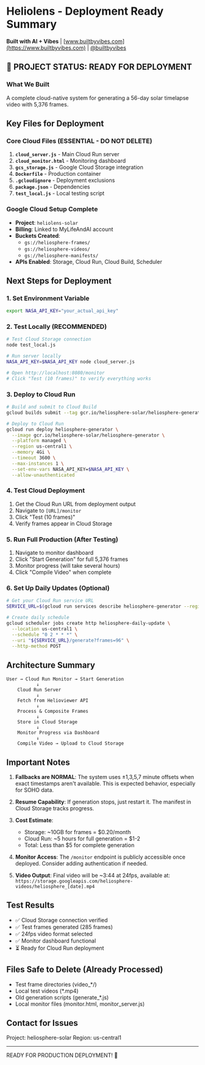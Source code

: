# Heliolens - Deployment Ready Summary

**Built with AI + Vibes** | [www.builtbyvibes.com](https://www.builtbyvibes.com) | [@builtbyvibes](https://twitter.com/builtbyvibes)

## 🚀 PROJECT STATUS: READY FOR DEPLOYMENT

### What We Built
A complete cloud-native system for generating a 56-day solar timelapse video with 5,376 frames.

## Key Files for Deployment

### Core Cloud Files (ESSENTIAL - DO NOT DELETE)
1. **`cloud_server.js`** - Main Cloud Run server
2. **`cloud_monitor.html`** - Monitoring dashboard
3. **`gcs_storage.js`** - Google Cloud Storage integration
4. **`Dockerfile`** - Production container
5. **`.gcloudignore`** - Deployment exclusions
6. **`package.json`** - Dependencies
7. **`test_local.js`** - Local testing script

### Google Cloud Setup Complete
- **Project**: `heliolens-solar`
- **Billing**: Linked to MyLifeAndAI account
- **Buckets Created**:
  - `gs://heliosphere-frames/`
  - `gs://heliosphere-videos/`
  - `gs://heliosphere-manifests/`
- **APIs Enabled**: Storage, Cloud Run, Cloud Build, Scheduler

## Next Steps for Deployment

### 1. Set Environment Variable
```bash
export NASA_API_KEY="your_actual_api_key"
```

### 2. Test Locally (RECOMMENDED)
```bash
# Test Cloud Storage connection
node test_local.js

# Run server locally
NASA_API_KEY=$NASA_API_KEY node cloud_server.js

# Open http://localhost:8080/monitor
# Click "Test (10 frames)" to verify everything works
```

### 3. Deploy to Cloud Run
```bash
# Build and submit to Cloud Build
gcloud builds submit --tag gcr.io/heliosphere-solar/heliosphere-generator

# Deploy to Cloud Run
gcloud run deploy heliosphere-generator \
  --image gcr.io/heliosphere-solar/heliosphere-generator \
  --platform managed \
  --region us-central1 \
  --memory 4Gi \
  --timeout 3600 \
  --max-instances 1 \
  --set-env-vars NASA_API_KEY=$NASA_API_KEY \
  --allow-unauthenticated
```

### 4. Test Cloud Deployment
1. Get the Cloud Run URL from deployment output
2. Navigate to `[URL]/monitor`
3. Click "Test (10 frames)"
4. Verify frames appear in Cloud Storage

### 5. Run Full Production (After Testing)
1. Navigate to monitor dashboard
2. Click "Start Generation" for full 5,376 frames
3. Monitor progress (will take several hours)
4. Click "Compile Video" when complete

### 6. Set Up Daily Updates (Optional)
```bash
# Get your Cloud Run service URL
SERVICE_URL=$(gcloud run services describe heliosphere-generator --region us-central1 --format 'value(status.url)')

# Create daily schedule
gcloud scheduler jobs create http heliosphere-daily-update \
  --location us-central1 \
  --schedule "0 2 * * *" \
  --uri "${SERVICE_URL}/generate?frames=96" \
  --http-method POST
```

## Architecture Summary

```
User → Cloud Run Monitor → Start Generation
           ↓
    Cloud Run Server
           ↓
    Fetch from Helioviewer API
           ↓
    Process & Composite Frames
           ↓
    Store in Cloud Storage
           ↓
    Monitor Progress via Dashboard
           ↓
    Compile Video → Upload to Cloud Storage
```

## Important Notes

1. **Fallbacks are NORMAL**: The system uses ±1,3,5,7 minute offsets when exact timestamps aren't available. This is expected behavior, especially for SOHO data.

2. **Resume Capability**: If generation stops, just restart it. The manifest in Cloud Storage tracks progress.

3. **Cost Estimate**: 
   - Storage: ~10GB for frames = $0.20/month
   - Cloud Run: ~5 hours for full generation = $1-2
   - Total: Less than $5 for complete generation

4. **Monitor Access**: The `/monitor` endpoint is publicly accessible once deployed. Consider adding authentication if needed.

5. **Video Output**: Final video will be ~3:44 at 24fps, available at:
   `https://storage.googleapis.com/heliosphere-videos/heliosphere_[date].mp4`

## Test Results
- ✅ Cloud Storage connection verified
- ✅ Test frames generated (285 frames)
- ✅ 24fps video format selected
- ✅ Monitor dashboard functional
- ⏳ Ready for Cloud Run deployment

## Files Safe to Delete (Already Processed)
- Test frame directories (video_*/)
- Local test videos (*.mp4)
- Old generation scripts (generate_*.js)
- Local monitor files (monitor.html, monitor_server.js)

## Contact for Issues
Project: heliosphere-solar
Region: us-central1

---
READY FOR PRODUCTION DEPLOYMENT! 🚀
